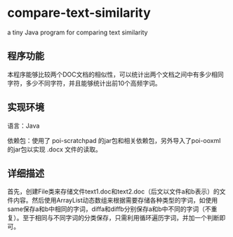 # compare-text-similarity
a tiny Java program for comparing text similarity

## 程序功能

本程序能够比较两个DOC文档的相似性，可以统计出两个文档之间中有多少相同字符，多少不同字符，并且能够统计出前10个高频字词。

## 实现环境

语言：Java

依赖包：使用了 poi-scratchpad 的jar包和相关依赖包，另外导入了poi-ooxml 的jar包以实现 .docx 文件的读取。 

## 详细描述

首先，创建File类来存储文件text1.doc和text2.doc（后文以文件a和b表示）的文件内容。然后使用ArrayList动态数组来根据需要存储各种类型的字词，如使用same保存a和b中相同的字词，diffa和diffb分别保存a和b中不同的字词（不重复）。至于相同与不同字词的分类保存，只需利用循环遍历字词，并加一个判断即可。

